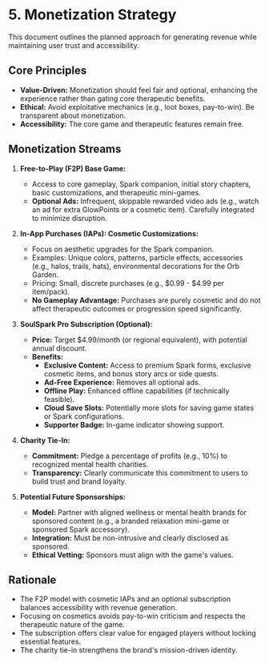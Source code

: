 # 5. Monetization Strategy

This document outlines the planned approach for generating revenue while maintaining user trust and accessibility.

## Core Principles

- **Value-Driven:** Monetization should feel fair and optional, enhancing the experience rather than gating core therapeutic benefits.
- **Ethical:** Avoid exploitative mechanics (e.g., loot boxes, pay-to-win). Be transparent about monetization.
- **Accessibility:** The core game and therapeutic features remain free.

## Monetization Streams

1.  **Free-to-Play (F2P) Base Game:**
    - Access to core gameplay, Spark companion, initial story chapters, basic customizations, and therapeutic mini-games.
    - **Optional Ads:** Infrequent, skippable rewarded video ads (e.g., watch an ad for extra GlowPoints or a cosmetic item). Carefully integrated to minimize disruption.

2.  **In-App Purchases (IAPs): Cosmetic Customizations:**
    - Focus on aesthetic upgrades for the Spark companion.
    - Examples: Unique colors, patterns, particle effects, accessories (e.g., halos, trails, hats), environmental decorations for the Orb Garden.
    - Pricing: Small, discrete purchases (e.g., $0.99 - $4.99 per item/pack).
    - **No Gameplay Advantage:** Purchases are purely cosmetic and do not affect therapeutic outcomes or progression speed significantly.

3.  **SoulSpark Pro Subscription (Optional):**
    - **Price:** Target $4.99/month (or regional equivalent), with potential annual discount.
    - **Benefits:**
        - **Exclusive Content:** Access to premium Spark forms, exclusive cosmetic items, and bonus story arcs or side quests.
        - **Ad-Free Experience:** Removes all optional ads.
        - **Offline Play:** Enhanced offline capabilities (if technically feasible).
        - **Cloud Save Slots:** Potentially more slots for saving game states or Spark configurations.
        - **Supporter Badge:** In-game indicator showing support.

4.  **Charity Tie-In:**
    - **Commitment:** Pledge a percentage of profits (e.g., 10%) to recognized mental health charities.
    - **Transparency:** Clearly communicate this commitment to users to build trust and brand loyalty.

5.  **Potential Future Sponsorships:**
    - **Model:** Partner with aligned wellness or mental health brands for sponsored content (e.g., a branded relaxation mini-game or sponsored Spark accessory).
    - **Integration:** Must be non-intrusive and clearly disclosed as sponsored.
    - **Ethical Vetting:** Sponsors must align with the game's values.

## Rationale

- The F2P model with cosmetic IAPs and an optional subscription balances accessibility with revenue generation.
- Focusing on cosmetics avoids pay-to-win criticism and respects the therapeutic nature of the game.
- The subscription offers clear value for engaged players without locking essential features.
- The charity tie-in strengthens the brand's mission-driven identity. 